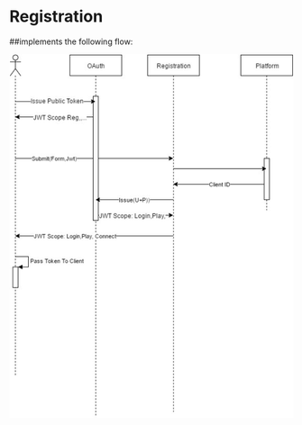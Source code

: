 # Registration
##implements the following flow:

![Sequence](/docs/Seq.jpg?raw=true "Optional Title")
